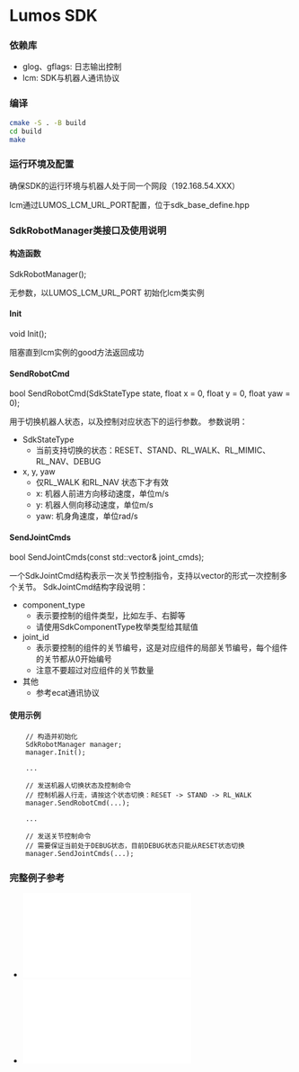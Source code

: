 # Lumos SDK

### 依赖库
- glog、gflags: 日志输出控制
- lcm: SDK与机器人通讯协议

### 编译
```bash
cmake -S . -B build
cd build
make
```

### 运行环境及配置
确保SDK的运行环境与机器人处于同一个网段（192.168.54.XXX）

lcm通过LUMOS_LCM_URL_PORT配置，位于sdk_base_define.hpp


### SdkRobotManager类接口及使用说明
#### 构造函数
SdkRobotManager();

无参数，以LUMOS_LCM_URL_PORT 初始化lcm类实例

#### Init
void Init();

阻塞直到lcm实例的good方法返回成功

#### SendRobotCmd
bool SendRobotCmd(SdkStateType state, float x = 0, float y = 0, float yaw = 0);

用于切换机器人状态，以及控制对应状态下的运行参数。
参数说明：
- SdkStateType
  - 当前支持切换的状态：RESET、STAND、RL_WALK、RL_MIMIC、RL_NAV、DEBUG
- x, y, yaw
  -  仅RL_WALK 和RL_NAV 状态下才有效
  -  x: 机器人前进方向移动速度，单位m/s
  -  y: 机器人侧向移动速度，单位m/s
  -  yaw: 机身角速度，单位rad/s


#### SendJointCmds
bool SendJointCmds(const std::vector<SdkJointCmd>& joint_cmds);

一个SdkJointCmd结构表示一次关节控制指令，支持以vector的形式一次控制多个关节。
SdkJointCmd结构字段说明：
- component_type
  - 表示要控制的组件类型，比如左手、右脚等
  - 请使用SdkComponentType枚举类型给其赋值
- joint_id
  - 表示要控制的组件的关节编号，这是对应组件的局部关节编号，每个组件的关节都从0开始编号
  - 注意不要超过对应组件的关节数量
- 其他
  - 参考ecat通讯协议


#### 使用示例
```
    // 构造并初始化
    SdkRobotManager manager;
    manager.Init();

    ...

    // 发送机器人切换状态及控制命令
    // 控制机器人行走，请按这个状态切换：RESET -> STAND -> RL_WALK
    manager.SendRobotCmd(...);

    ...

    // 发送关节控制命令
    // 需要保证当前处于DEBUG状态，目前DEBUG状态只能从RESET状态切换
    manager.SendJointCmds(...);
```

### 完整例子参考
- ![example for robot state and movement control](./example_robot_cmd.cpp)
- ![example for low level joints control](./example_robot_cmd.cpp)